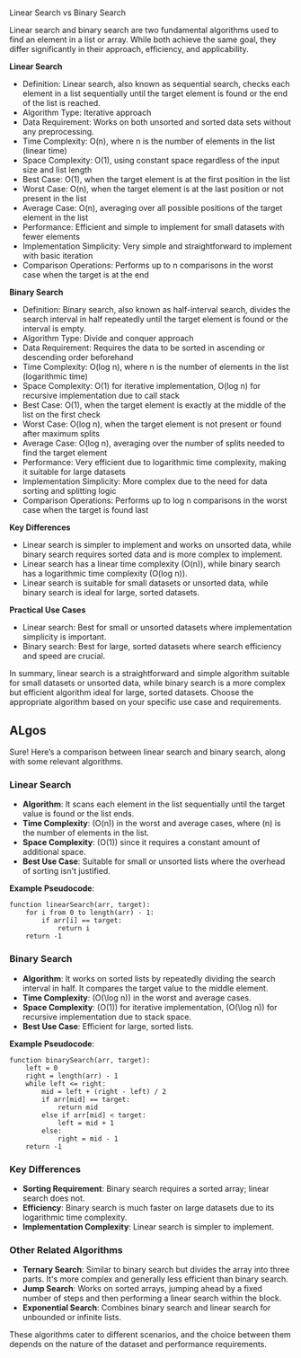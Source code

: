 # 

Linear Search vs Binary Search

Linear search and binary search are two fundamental algorithms used to find an element in a list or array. While both achieve the same goal, they differ significantly in their approach, efficiency, and applicability.

**Linear Search**

- Definition: Linear search, also known as sequential search, checks each element in a list sequentially until the target element is found or the end of the list is reached.
- Algorithm Type: Iterative approach
- Data Requirement: Works on both unsorted and sorted data sets without any preprocessing.
- Time Complexity: O(n), where n is the number of elements in the list (linear time)
- Space Complexity: O(1), using constant space regardless of the input size and list length
- Best Case: O(1), when the target element is at the first position in the list
- Worst Case: O(n), when the target element is at the last position or not present in the list
- Average Case: O(n), averaging over all possible positions of the target element in the list
- Performance: Efficient and simple to implement for small datasets with fewer elements
- Implementation Simplicity: Very simple and straightforward to implement with basic iteration
- Comparison Operations: Performs up to n comparisons in the worst case when the target is at the end



**Binary Search**

- Definition: Binary search, also known as half-interval search, divides the search interval in half repeatedly until the target element is found or the interval is empty.
- Algorithm Type: Divide and conquer approach
- Data Requirement: Requires the data to be sorted in ascending or descending order beforehand
- Time Complexity: O(log n), where n is the number of elements in the list (logarithmic time)
- Space Complexity: O(1) for iterative implementation, O(log n) for recursive implementation due to call stack
- Best Case: O(1), when the target element is exactly at the middle of the list on the first check
- Worst Case: O(log n), when the target element is not present or found after maximum splits
- Average Case: O(log n), averaging over the number of splits needed to find the target element
- Performance: Very efficient due to logarithmic time complexity, making it suitable for large datasets
- Implementation Simplicity: More complex due to the need for data sorting and splitting logic
- Comparison Operations: Performs up to log n comparisons in the worst case when the target is found last

**Key Differences**

- Linear search is simpler to implement and works on unsorted data, while binary search requires sorted data and is more complex to implement.
- Linear search has a linear time complexity (O(n)), while binary search has a logarithmic time complexity (O(log n)).
- Linear search is suitable for small datasets or unsorted data, while binary search is ideal for large, sorted datasets.
 
**Practical Use Cases**

- Linear search: Best for small or unsorted datasets where implementation simplicity is important.
- Binary search: Best for large, sorted datasets where search efficiency and speed are crucial.

In summary, linear search is a straightforward and simple algorithm suitable for small datasets or unsorted data, while binary search is a more complex but efficient algorithm ideal for large, sorted datasets. Choose the appropriate algorithm based on your specific use case and requirements.




## ALgos
Sure! Here’s a comparison between linear search and binary search, along with some relevant algorithms.

### Linear Search
- **Algorithm**: It scans each element in the list sequentially until the target value is found or the list ends.
- **Time Complexity**: \(O(n)\) in the worst and average cases, where \(n\) is the number of elements in the list.
- **Space Complexity**: \(O(1)\) since it requires a constant amount of additional space.
- **Best Use Case**: Suitable for small or unsorted lists where the overhead of sorting isn't justified.

**Example Pseudocode**:
```plaintext
function linearSearch(arr, target):
    for i from 0 to length(arr) - 1:
        if arr[i] == target:
            return i
    return -1
```

### Binary Search
- **Algorithm**: It works on sorted lists by repeatedly dividing the search interval in half. It compares the target value to the middle element.
- **Time Complexity**: \(O(\log n)\) in the worst and average cases.
- **Space Complexity**: \(O(1)\) for iterative implementation, \(O(\log n)\) for recursive implementation due to stack space.
- **Best Use Case**: Efficient for large, sorted lists.

**Example Pseudocode**:
```plaintext
function binarySearch(arr, target):
    left = 0
    right = length(arr) - 1
    while left <= right:
        mid = left + (right - left) / 2
        if arr[mid] == target:
            return mid
        else if arr[mid] < target:
            left = mid + 1
        else:
            right = mid - 1
    return -1
```

### Key Differences
- **Sorting Requirement**: Binary search requires a sorted array; linear search does not.
- **Efficiency**: Binary search is much faster on large datasets due to its logarithmic time complexity.
- **Implementation Complexity**: Linear search is simpler to implement.

### Other Related Algorithms
- **Ternary Search**: Similar to binary search but divides the array into three parts. It's more complex and generally less efficient than binary search.
- **Jump Search**: Works on sorted arrays, jumping ahead by a fixed number of steps and then performing a linear search within the block.
- **Exponential Search**: Combines binary search and linear search for unbounded or infinite lists.

These algorithms cater to different scenarios, and the choice between them depends on the nature of the dataset and performance requirements.